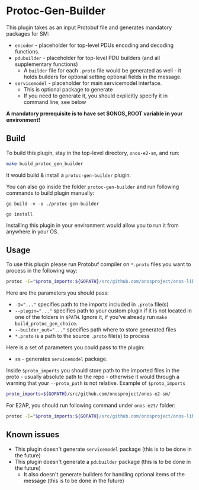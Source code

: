 <!--
SPDX-FileCopyrightText: 2019-present Open Networking Foundation <info@opennetworking.org>

SPDX-License-Identifier: Apache-2.0
-->

# Protoc-Gen-Builder
This plugin takes as an input Protobuf file and generates mandatory packages for SM:
* `encoder` - placeholder for top-level PDUs encoding and decoding functions.
* `pdubuilder` - placeholder for top-level PDU builders (and all supplementary functions)
  * A `builder` file for each `.proto` file would be generated as well - it holds builders for optional setting optional fields in the message.
* `servicemodel` - placeholder for main servicemodel interface.
  * This is optional package to generate
  * If you need to generate it, you should explicitly specify it in command line, see below

**A mandatory prerequisite is to have set $ONOS_ROOT variable in your environment!** 

## Build
To build this plugin, stay in the top-level directory, `onos-e2-sm`, and run:

```bash
make build_protoc_gen_builder
```

It would build & install a `protoc-gen-builder` plugin.

You can also go inside the folder `protoc-gen-builder` and run following commands to build plugin manually:

`go build -v -o ./protoc-gen-builder`

`go install`

Installing this plugin in your environment would allow you to run it from anywhere in your OS.

## Usage
To use this plugin please run Protobuf compiler on `*.proto` files you want to process in the following way:

```bash
protoc -I="$proto_imports:${GOPATH}/src/github.com/onosproject/onos-lib-go/api" --proto_path="sm=true:servicemodels/" --builder_out="servicemodels/e2sm_kpm_v2_go/" servicemodels/e2sm_kpm_v2_go/v2/e2sm_kpm_v2_go.proto
```

Here are the parameters you should pass:
- `-I="..."` specifies path to the imports included in `.proto` file(s)
- `--plugin="..."` specifies path to your custom plugin if it is not located in one of the folders in `$PATH`. Ignore it, if you've already run `make build_protoc_gen_choice`.
- `--builder_out="..."` specifies path where to store generated files
- `*.proto` is a path to the source `.proto` file(s) to process

Here is a set of parameters you could pass to the plugin:
- `sm` - generates `servicemodel` package.

Inside `$proto_imports` you should store path to the imported files in the proto - usually absolute path to the repo - 
otherwise it would through a warning that your `--proto_path` is not relative. 
Example of `$proto_imports`
```bash
proto_imports=${GOPATH}/src/github.com/onosproject/onos-e2-sm/
```

For E2AP, you should run following command under `onos-e2t/` folder:
```bash
protoc -I="$proto_imports:${GOPATH}/src/github.com/onosproject/onos-lib-go/api:${GOPATH}/src/github.com/onosproject/onos-e2t/api" --proto_path="api/" --builder_out="sm=false:pkg/southbound/e2ap/" e2ap/v2/e2ap_pdu_descriptions.proto e2ap/v2/e2ap_pdu_contents.proto e2ap/v2/e2ap_ies.proto e2ap/v2/e2ap_containers.proto e2ap/v2/e2ap_constants.proto e2ap/v2/e2ap_commondatatypes.proto
```
## Known issues
* This plugin doesn't generate `servicemodel` package (this is to be done in the future)
* This plugin doesn't generate a `pdubuilder` package (this is to be done in the future)
  * It also doesn't generate builders for handling optional items of the message (this is to be done in the future)
